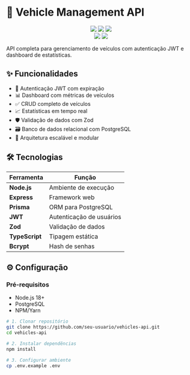 # 🚗 Vehicle Management API

<div align="center">
  <img src="https://img.shields.io/badge/Node.js-18+-339933?style=for-the-badge&logo=node.js&logoColor=white">
  <img src="https://img.shields.io/badge/PostgreSQL-316192?style=for-the-badge&logo=postgresql&logoColor=white">
  <img src="https://img.shields.io/badge/Prisma-2D3748?style=for-the-badge&logo=prisma&logoColor=white">
  <br>
  <img src="https://img.shields.io/github/last-commit/seu-usuario/vehicles-api?style=for-the-badge">
  <img src="https://img.shields.io/github/license/seu-usuario/vehicles-api?style=for-the-badge">
</div>

API completa para gerenciamento de veículos com autenticação JWT e dashboard de estatísticas.

## ✨ Funcionalidades

- 🔐 Autenticação JWT com expiração
- 📊 Dashboard com métricas de veículos
- ✅ CRUD completo de veículos
- 📈 Estatísticas em tempo real
- 🛡 Validação de dados com Zod
- 🗃 Banco de dados relacional com PostgreSQL
- 🚀 Arquitetura escalável e modular

## 🛠 Tecnologias

| Ferramenta          | Função                            |
|---------------------|-----------------------------------|
| **Node.js**         | Ambiente de execução              |
| **Express**         | Framework web                     |
| **Prisma**          | ORM para PostgreSQL               |
| **JWT**             | Autenticação de usuários          |
| **Zod**             | Validação de dados                |
| **TypeScript**      | Tipagem estática                  |
| **Bcrypt**          | Hash de senhas                    |

## ⚙️ Configuração

### Pré-requisitos
- Node.js 18+
- PostgreSQL
- NPM/Yarn

```bash
# 1. Clonar repositório
git clone https://github.com/seu-usuario/vehicles-api.git
cd vehicles-api

# 2. Instalar dependências
npm install

# 3. Configurar ambiente
cp .env.example .env